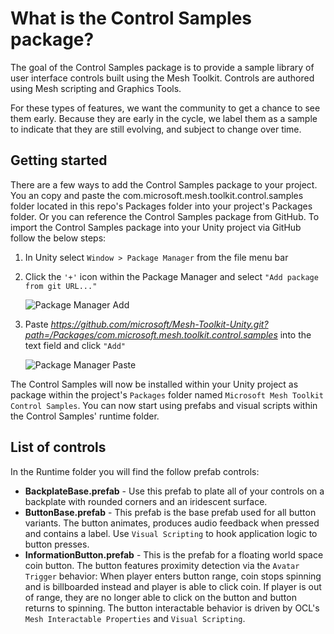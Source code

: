 # What is the Control Samples package?

The goal of the Control Samples package is to provide a sample library of user interface controls built using the Mesh Toolkit. Controls are authored using Mesh scripting and Graphics Tools.

For these types of features, we want the community to get a chance to see them early. Because they are early in the cycle, we label them as a sample to indicate that they are still evolving, and subject to change over time.

## Getting started

There are a few ways to add the Control Samples package to your project. You an copy and paste the com.microsoft.mesh.toolkit.control.samples folder located in this repo's Packages folder into your project's Packages folder. Or you can reference the Control Samples package from GitHub. To import the Control Samples package into your Unity project via GitHub follow the below steps:

1. In Unity select `Window > Package Manager` from the file menu bar

1. Click the `'+'` icon within the Package Manager and select `"Add package from git URL..."`

    ![Package Manager Add](README~/PackageManagerAdd.png)

1. Paste *https://github.com/microsoft/Mesh-Toolkit-Unity.git?path=/Packages/com.microsoft.mesh.toolkit.control.samples* into the text field and click `"Add"`

    ![Package Manager Paste](README~/PackageManagerPaste.png)

The Control Samples will now be installed within your Unity project as package within the project's `Packages` folder named `Microsoft Mesh Toolkit Control Samples`. You can now start using prefabs and visual scripts within the Control Samples' runtime folder.

## List of controls

In the Runtime folder you will find the follow prefab controls:

- **BackplateBase.prefab** - Use this prefab to plate all of your controls on a backplate with rounded corners and an iridescent surface.
- **ButtonBase.prefab** - This prefab is the base prefab used for all button variants. The button animates, produces audio feedback when pressed and contains a label. Use `Visual Scripting` to hook application logic to button presses.
- **InformationButton.prefab** - This is the prefab for a floating world space coin button. The button features proximity detection via the `Avatar Trigger` behavior: When player enters button range, coin stops spinning and is billboarded instead and player is able to click coin. If player is out of range, they are no longer able to click on the button and button returns to spinning. The button interactable behavior is driven by OCL's `Mesh Interactable Properties` and `Visual Scripting`.
